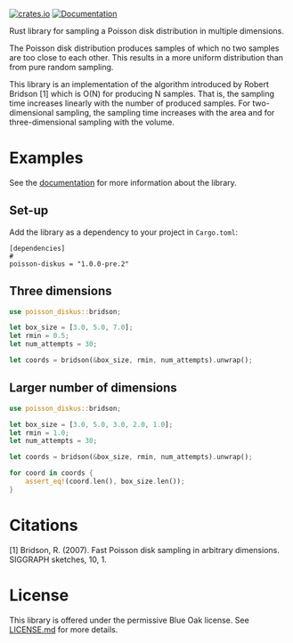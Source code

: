 [![crates.io](https://img.shields.io/crates/v/poisson-diskus.svg)](https://crates.io/crates/poisson-diskus) [![Documentation](https://docs.rs/poisson-diskus/badge.svg)](https://docs.rs/poisson-diskus)

Rust library for sampling a Poisson disk distribution in multiple dimensions.

The Poisson disk distribution produces samples of which no two samples are too close 
to each other. This results in a more uniform distribution than from pure random sampling.

This library is an implementation of the algorithm introduced by Robert Bridson [1]
which is O(N) for producing N samples. That is, the sampling time increases linearly 
with the number of produced samples. For two-dimensional sampling, the sampling time 
increases with the area and for three-dimensional sampling with the volume.

# Examples

See the [documentation](https://docs.rs/poisson-diskus/) for more information about the library.

## Set-up
Add the library as a dependency to your project in `Cargo.toml`:
```
[dependencies]
#
poisson-diskus = "1.0.0-pre.2"
```

## Three dimensions
```rust
use poisson_diskus::bridson;

let box_size = [3.0, 5.0, 7.0];
let rmin = 0.5;
let num_attempts = 30;

let coords = bridson(&box_size, rmin, num_attempts).unwrap();
```

## Larger number of dimensions
```rust
use poisson_diskus::bridson;

let box_size = [3.0, 5.0, 3.0, 2.0, 1.0];
let rmin = 1.0;
let num_attempts = 30;

let coords = bridson(&box_size, rmin, num_attempts).unwrap();

for coord in coords {
    assert_eq!(coord.len(), box_size.len());
}
```

# Citations
[1] Bridson, R. (2007). Fast Poisson disk sampling in arbitrary dimensions. SIGGRAPH sketches, 10, 1.

# License
This library is offered under the permissive Blue Oak license. See [LICENSE.md](LICENSE.md) for more details.